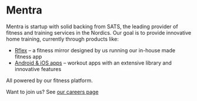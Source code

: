 # Mentra

Mentra is startup with solid backing from SATS, the leading provider of fitness and training services in the Nordics. Our goal is to provide innovative home training, currently through products like:

- [Rflex](https://mentra.co/products/rflex) – a fitness mirror designed by us running our in-house made fitness app
- [Android & iOS apps](https://mentra.co/fitness-app) – workout apps with an extensive library and innovative features

All powered by our fitness platform.

Want to join us? See [our careers page](https://careers.mentra.co)

